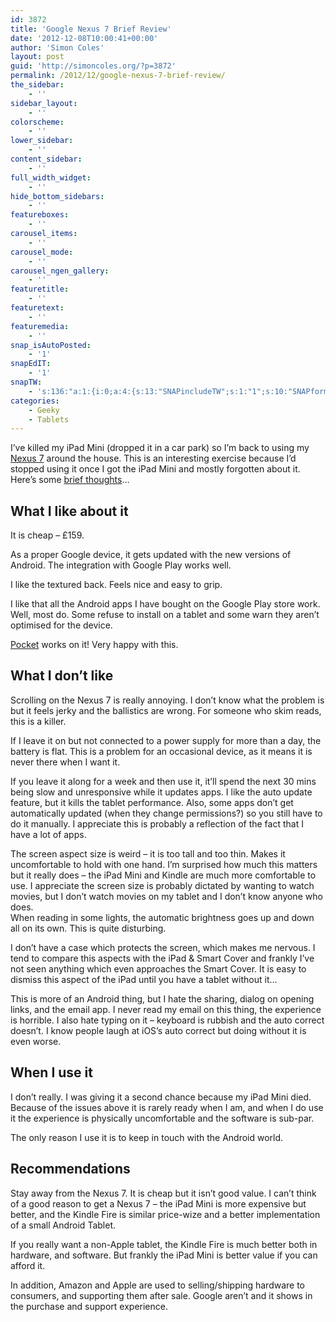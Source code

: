 ```yaml
---
id: 3872
title: 'Google Nexus 7 Brief Review'
date: '2012-12-08T10:00:41+00:00'
author: 'Simon Coles'
layout: post
guid: 'http://simoncoles.org/?p=3872'
permalink: /2012/12/google-nexus-7-brief-review/
the_sidebar:
    - ''
sidebar_layout:
    - ''
colorscheme:
    - ''
lower_sidebar:
    - ''
content_sidebar:
    - ''
full_width_widget:
    - ''
hide_bottom_sidebars:
    - ''
featureboxes:
    - ''
carousel_items:
    - ''
carousel_mode:
    - ''
carousel_ngen_gallery:
    - ''
featuretitle:
    - ''
featuretext:
    - ''
featuremedia:
    - ''
snap_isAutoPosted:
    - '1'
snapEdIT:
    - '1'
snapTW:
    - 's:136:"a:1:{i:0;a:4:{s:13:"SNAPincludeTW";s:1:"1";s:10:"SNAPformat";s:15:"%TITLE% - %URL%";s:11:"isPrePosted";s:1:"1";s:8:"isPosted";s:1:"1";}}";'
categories:
    - Geeky
    - Tablets
---
```


I’ve killed my iPad Mini (dropped it in a car park) so I’m back to using my [Nexus 7](http://play.google.com/nexus7) around the house. This is an interesting exercise because I’d stopped using it once I got the iPad Mini and mostly forgotten about it. Here’s some [brief thoughts](http://simoncoles.org/2012/12/series-tablet-computer-reviews/ "Series: Tablet computer reviews")…

## What I like about it

It is cheap – £159.

As a proper Google device, it gets updated with the new versions of Android. The integration with Google Play works well.

I like the textured back. Feels nice and easy to grip.

I like that all the Android apps I have bought on the Google Play store work. Well, most do. Some refuse to install on a tablet and some warn they aren’t optimised for the device.

[Pocket](http://getpocket.com) works on it! Very happy with this.

## What I don’t like

Scrolling on the Nexus 7 is really annoying. I don’t know what the problem is but it feels jerky and the ballistics are wrong. For someone who skim reads, this is a killer.

If I leave it on but not connected to a power supply for more than a day, the battery is flat. This is a problem for an occasional device, as it means it is never there when I want it.

If you leave it along for a week and then use it, it’ll spend the next 30 mins being slow and unresponsive while it updates apps. I like the auto update feature, but it kills the tablet performance. Also, some apps don’t get automatically updated (when they change permissions?) so you still have to do it manually. I appreciate this is probably a reflection of the fact that I have a lot of apps.

<div>The screen aspect size is weird – it is too tall and too thin. Makes it uncomfortable to hold with one hand. I’m surprised how much this matters but it really does – the iPad Mini and Kindle are much more comfortable to use. I appreciate the screen size is probably dictated by wanting to watch movies, but I don’t watch movies on my tablet and I don’t know anyone who does.</div>When reading in some lights, the automatic brightness goes up and down all on its own. This is quite disturbing.

I don’t have a case which protects the screen, which makes me nervous. I tend to compare this aspects with the iPad &amp; Smart Cover and frankly I’ve not seen anything which even approaches the Smart Cover. It is easy to dismiss this aspect of the iPad until you have a tablet without it…

This is more of an Android thing, but I hate the sharing, dialog on opening links, and the email app. I never read my email on this thing, the experience is horrible. I also hate typing on it – keyboard is rubbish and the auto correct doesn’t. I know people laugh at iOS’s auto correct but doing without it is even worse.

## When I use it

I don’t really. I was giving it a second chance because my iPad Mini died. Because of the issues above it is rarely ready when I am, and when I do use it the experience is physically uncomfortable and the software is sub-par.

The only reason I use it is to keep in touch with the Android world.

## Recommendations

Stay away from the Nexus 7. It is cheap but it isn’t good value. I can’t think of a good reason to get a Nexus 7 – the iPad Mini is more expensive but better, and the Kindle Fire is similar price-wize and a better implementation of a small Android Tablet.

If you really want a non-Apple tablet, the Kindle Fire is much better both in hardware, and software. But frankly the iPad Mini is better value if you can afford it.

In addition, Amazon and Apple are used to selling/shipping hardware to consumers, and supporting them after sale. Google aren’t and it shows in the purchase and support experience.